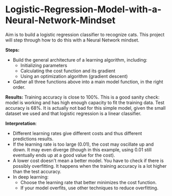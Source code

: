 # Logistic-Regression-Model-with-a-Neural-Network-Mindset
Aim is to build a logistic regression classifier to recognize  cats. This project will step through how to do this with a Neural Network mindset.

**Steps:**
- Build the general architecture of a learning algorithm, including:
    - Initializing parameters
    - Calculating the cost function and its gradient
    - Using an optimization algorithm (gradient descent) 
- Gather all three functions above into a main model function, in the right order.

**Results:**
Training accuracy is close to 100%. This is a good sanity check: model is working and has high enough capacity to fit the training data. Test accuracy is 68%. It is actually not bad for this simple model, given the small dataset we used and that logistic regression is a linear classifier.

**Interpretation**: 
- Different learning rates give different costs and thus different predictions results.
- If the learning rate is too large (0.01), the cost may oscillate up and down. It may even diverge (though in this example, using 0.01 still eventually ends up at a good value for the cost). 
- A lower cost doesn't mean a better model. You have to check if there is possibly overfitting. It happens when the training accuracy is a lot higher than the test accuracy.
- In deep learning: 
    - Choose the learning rate that better minimizes the cost function.
    - If your model overfits, use other techniques to reduce overfitting.
